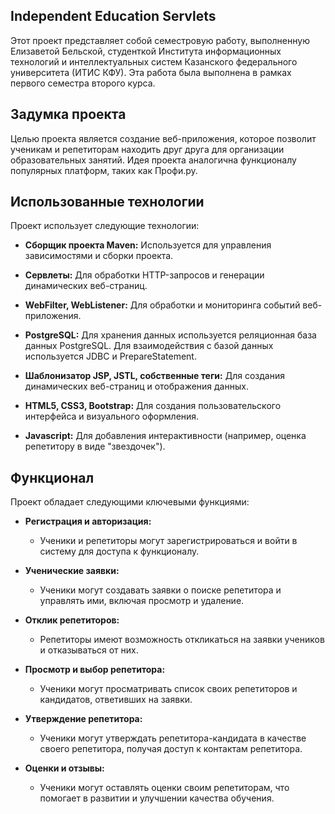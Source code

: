 ## Independent Education Servlets

Этот проект представляет собой семестровую работу, выполненную Елизаветой Бельской, 
студенткой Института информационных технологий и интеллектуальных систем 
Казанского федерального университета (ИТИС КФУ). 
Эта работа была выполнена в рамках первого семестра второго курса.

## Задумка проекта

Целью проекта является создание веб-приложения, которое позволит ученикам и репетиторам
находить друг друга для организации образовательных занятий. 
Идея проекта аналогична функционалу популярных платформ, таких как Профи.ру.

## Использованные технологии

Проект использует следующие технологии:

- **Сборщик проекта Maven:** Используется для управления зависимостями и сборки проекта.

- **Сервлеты:** Для обработки HTTP-запросов и генерации динамических веб-страниц.

- **WebFilter, WebListener:** Для обработки и мониторинга событий веб-приложения.

- **PostgreSQL:** Для хранения данных используется реляционная база данных PostgreSQL. 
Для взаимодействия с базой данных используется JDBC и PrepareStatement.

- **Шаблонизатор JSP, JSTL, собственные теги:** Для создания динамических веб-страниц и отображения данных.

- **HTML5, CSS3, Bootstrap:** Для создания пользовательского интерфейса и визуального оформления.

- **Javascript:** Для добавления интерактивности (например, оценка репетитору в виде "звездочек").

## Функционал

Проект обладает следующими ключевыми функциями:

- **Регистрация и авторизация:**
    - Ученики и репетиторы могут зарегистрироваться и войти в систему для доступа к функционалу.

- **Ученические заявки:**
    - Ученики могут создавать заявки о поиске репетитора и управлять ими, включая просмотр и удаление.

- **Отклик репетиторов:**
    - Репетиторы имеют возможность откликаться на заявки учеников и отказываться от них.

- **Просмотр и выбор репетитора:**
    - Ученики могут просматривать список своих репетиторов и кандидатов, ответивших на заявки.

- **Утверждение репетитора:**
    - Ученики могут утверждать репетитора-кандидата в качестве своего репетитора, получая доступ к контактам репетитора.

- **Оценки и отзывы:**
    - Ученики могут оставлять оценки своим репетиторам, что помогает в развитии и улучшении качества обучения.






